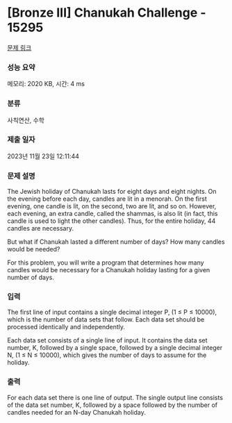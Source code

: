 # [Bronze III] Chanukah Challenge - 15295 

[문제 링크](https://www.acmicpc.net/problem/15295) 

### 성능 요약

메모리: 2020 KB, 시간: 4 ms

### 분류

사칙연산, 수학

### 제출 일자

2023년 11월 23일 12:11:44

### 문제 설명

<p>The Jewish holiday of Chanukah lasts for eight days and eight nights. On the evening before each day, candles are lit in a menorah. On the first evening, one candle is lit, on the second, two are lit, and so on. However, each evening, an extra candle, called the shammas, is also lit (in fact, this candle is used to light the other candles). Thus, for the entire holiday, 44 candles are necessary.</p>

<p>But what if Chanukah lasted a different number of days? How many candles would be needed?</p>

<p>For this problem, you will write a program that determines how many candles would be necessary for a Chanukah holiday lasting for a given number of days.</p>

### 입력 

 <p>The first line of input contains a single decimal integer P, (1 ≤ P ≤ 10000), which is the number of data sets that follow. Each data set should be processed identically and independently.</p>

<p>Each data set consists of a single line of input. It contains the data set number, K, followed by a single space, followed by a single decimal integer N, (1 ≤ N ≤ 10000), which gives the number of days to assume for the holiday.</p>

### 출력 

 <p>For each data set there is one line of output. The single output line consists of the data set number, K, followed by a space followed by the number of candles needed for an N-day Chanukah holiday.</p>

